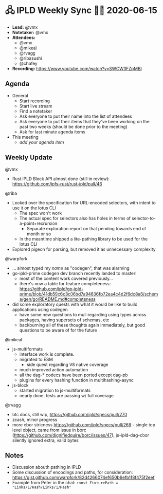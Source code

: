 # 🖧 IPLD Weekly Sync 🙌🏽 2020-06-15

- **Lead:** @vmx
- **Notetaker:** @vmx
- **Attendees:**
  - @vmx
  - @mikeal
  - @rvagg
  - @ribasushi
  - @chafey 
- **Recording:** https://www.youtube.com/watch?v=SWCW3FZpMBI

## Agenda

- General
  - Start recording
  - Start live stream
  - Find a notetaker
  - Ask everyone to put their name into the list of attendees
  - Ask everyone to put their items that they've been working on the past two weeks (should be done prior to the meeting)
  - Ask for last minute agenda items
- This meeting
  - _add your agenda item_


## Weekly Update

@vmx
 - Rust IPLD Block API almost done (still in review): https://github.com/ipfs-rust/rust-ipld/pull/46

@riba
 - Looked over the specification for URL-encoded selectors, with intent to use it on the lotus CLI
     - The spec won't work
     - The actual spec for selectors also has holes in terms of selector-to-a-point+recrursion
         - Separate exploration report on that pending towards end of month or so
     - In the meantime shipped a lite-pathing library to be used for the lotus CLI
 - Explored pigeon for parsing, but removed it as unnecessary complexity

@warpfork
 - ... almost typed my _name_ as "codegen", that was alarming
 - go-ipld-prime codegen dev branch recently landed to master!
     - most of the content work covered previously...
     - there's now a table for feature completeness: https://github.com/ipld/go-ipld-prime/blob/41db59c6c3c06bd7a94636fb72ea4c4d2f6dc8a6/schema/gen/go/README.md#completeness
 - did some exploratory quests with what it would be like to build applications using codegen
     - have some new questions to mull regarding using types across packages, having supersets of schemas, etc
     - backburning all of these thoughts again immediately, but good questions to be aware of for the future

@mikeal
 - js-multiformats
     - interface work is complete.
     - migrated to ESM
         - side quest regarding V8 native coverage
     - much improved action automation
     - all the dag-* codecs have been ported except dag-pb
     - plugins for every hashing function in multihashing-async
 - js-block
     - started migration to js-multiformats
     - nearly done. tests are passing w/ full coverage

@rvagg
 - btc docs, still wip, https://github.com/ipld/specs/pull/270
 - zcash, minor progress
 - more cbor stricness https://github.com/ipld/specs/pull/268 - single top level object, came from issue in borc (https://github.com/dignifiedquire/borc/issues/47), js-ipld-dag-cbor silently ignored extra, valid bytes


## Notes

 - Discussion abouth pathing in IPLD
 - Some discussion of encodings and paths, for consideration: https://gist.github.com/warpfork/82d4266074ef650b9efb118f475f2eef
 - Example from Peter in the chat: `const FixturePath = "Links/1/Hash/Links/1/Hash"`
